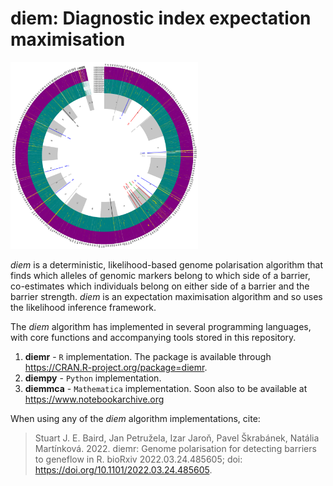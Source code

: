 # diem: Diagnostic index expectation maximisation

<img
  src="/diemimages/CircleDiagram24MayBitMap.PDF"
  alt="Alt text"
  title=""
  style="display: inline-block; margin: 0 auto; max-width: 300px">
  
*diem* is a deterministic, likelihood-based genome polarisation algorithm that finds which alleles of genomic markers belong to which side of a barrier, co-estimates which individuals belong on either side of a barrier and the barrier strength. *diem* is an expectation maximisation algorithm and so uses the likelihood inference framework.

The *diem* algorithm has implemented in several programming languages, with core functions and accompanying tools stored in this repository. 

1. **diemr** - `R` implementation. The package is available through https://CRAN.R-project.org/package=diemr.
2. **diempy** - `Python` implementation.
3. **diemmca** - `Mathematica` implementation. Soon also to be available at https://www.notebookarchive.org

When using any of the *diem* algorithm implementations, cite:

> Stuart J. E. Baird, Jan Petružela, Izar Jaroň, Pavel Škrabánek, Natália Martínková. 2022. diemr: Genome polarisation for detecting barriers to geneflow in R. bioRxiv 2022.03.24.485605; doi: https://doi.org/10.1101/2022.03.24.485605.
